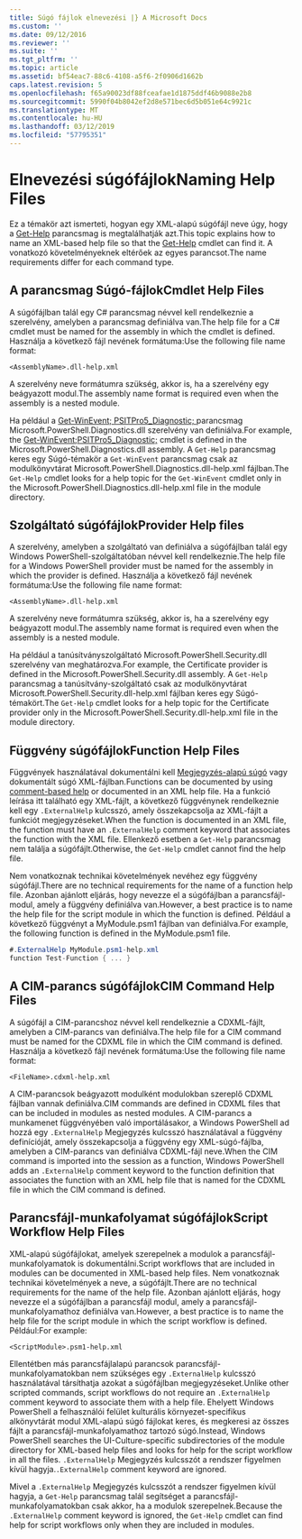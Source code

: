 ```yaml
---
title: Súgó fájlok elnevezési |} A Microsoft Docs
ms.custom: ''
ms.date: 09/12/2016
ms.reviewer: ''
ms.suite: ''
ms.tgt_pltfrm: ''
ms.topic: article
ms.assetid: bf54eac7-88c6-4108-a5f6-2f0906d1662b
caps.latest.revision: 5
ms.openlocfilehash: f65a90023df88fceafae1d1875ddf46b9088e2b8
ms.sourcegitcommit: 5990f04b8042ef2d8e571bec6d5b051e64c9921c
ms.translationtype: MT
ms.contentlocale: hu-HU
ms.lasthandoff: 03/12/2019
ms.locfileid: "57795351"
---
```

# <a name="naming-help-files"></a><span data-ttu-id="2abc8-102">Elnevezési súgófájlok</span><span class="sxs-lookup"><span data-stu-id="2abc8-102">Naming Help Files</span></span>

<span data-ttu-id="2abc8-103">Ez a témakör azt ismerteti, hogyan egy XML-alapú súgófájl neve úgy, hogy a [Get-Help](/powershell/module/Microsoft.PowerShell.Core/Get-Help) parancsmag is megtalálhatják azt.</span><span class="sxs-lookup"><span data-stu-id="2abc8-103">This topic explains how to name an XML-based help file so that the [Get-Help](/powershell/module/Microsoft.PowerShell.Core/Get-Help) cmdlet can find it.</span></span> <span data-ttu-id="2abc8-104">A vonatkozó követelményeknek eltérőek az egyes parancsot.</span><span class="sxs-lookup"><span data-stu-id="2abc8-104">The name requirements differ for each command type.</span></span>

## <a name="cmdlet-help-files"></a><span data-ttu-id="2abc8-105">A parancsmag Súgó-fájlok</span><span class="sxs-lookup"><span data-stu-id="2abc8-105">Cmdlet Help Files</span></span>

<span data-ttu-id="2abc8-106">A súgófájlban talál egy C# parancsmag névvel kell rendelkeznie a szerelvény, amelyben a parancsmag definiálva van.</span><span class="sxs-lookup"><span data-stu-id="2abc8-106">The help file for a C# cmdlet must be named for the assembly in which the cmdlet is defined.</span></span> <span data-ttu-id="2abc8-107">Használja a következő fájl nevének formátuma:</span><span class="sxs-lookup"><span data-stu-id="2abc8-107">Use the following file name format:</span></span>

```
<AssemblyName>.dll-help.xml
```

<span data-ttu-id="2abc8-108">A szerelvény neve formátumra szükség, akkor is, ha a szerelvény egy beágyazott modul.</span><span class="sxs-lookup"><span data-stu-id="2abc8-108">The assembly name format is required even when the assembly is a nested module.</span></span>

<span data-ttu-id="2abc8-109">Ha például a [Get-WinEvent; PSITPro5_Diagnostic; ](/powershell/module/Microsoft.PowerShell.Diagnostics/Get-WinEvent) parancsmag Microsoft.PowerShell.Diagnostics.dll szerelvény van definiálva.</span><span class="sxs-lookup"><span data-stu-id="2abc8-109">For example, the [Get-WinEvent;PSITPro5_Diagnostic;](/powershell/module/Microsoft.PowerShell.Diagnostics/Get-WinEvent) cmdlet is defined in the Microsoft.PowerShell.Diagnostics.dll assembly.</span></span> <span data-ttu-id="2abc8-110">A `Get-Help` parancsmag keres egy Súgó-témakör a `Get-WinEvent` parancsmag csak az modulkönyvtárat Microsoft.PowerShell.Diagnostics.dll-help.xml fájlban.</span><span class="sxs-lookup"><span data-stu-id="2abc8-110">The `Get-Help` cmdlet looks for a help topic for the `Get-WinEvent` cmdlet only in the Microsoft.PowerShell.Diagnostics.dll-help.xml file in the module directory.</span></span>

## <a name="provider-help-files"></a><span data-ttu-id="2abc8-111">Szolgáltató súgófájlok</span><span class="sxs-lookup"><span data-stu-id="2abc8-111">Provider Help files</span></span>

<span data-ttu-id="2abc8-112">A szerelvény, amelyben a szolgáltató van definiálva a súgófájlban talál egy Windows PowerShell-szolgáltatóban névvel kell rendelkeznie.</span><span class="sxs-lookup"><span data-stu-id="2abc8-112">The help file for a Windows PowerShell provider must be named for the assembly in which the provider is defined.</span></span> <span data-ttu-id="2abc8-113">Használja a következő fájl nevének formátuma:</span><span class="sxs-lookup"><span data-stu-id="2abc8-113">Use the following file name format:</span></span>

```
<AssemblyName>.dll-help.xml
```

<span data-ttu-id="2abc8-114">A szerelvény neve formátumra szükség, akkor is, ha a szerelvény egy beágyazott modul.</span><span class="sxs-lookup"><span data-stu-id="2abc8-114">The assembly name format is required even when the assembly is a nested module.</span></span>

<span data-ttu-id="2abc8-115">Ha például a tanúsítványszolgáltató Microsoft.PowerShell.Security.dll szerelvény van meghatározva.</span><span class="sxs-lookup"><span data-stu-id="2abc8-115">For example, the Certificate provider is defined in the Microsoft.PowerShell.Security.dll assembly.</span></span> <span data-ttu-id="2abc8-116">A `Get-Help` parancsmag a tanúsítvány-szolgáltató csak az modulkönyvtárat Microsoft.PowerShell.Security.dll-help.xml fájlban keres egy Súgó-témakört.</span><span class="sxs-lookup"><span data-stu-id="2abc8-116">The `Get-Help` cmdlet looks for a help topic for the Certificate provider only in the Microsoft.PowerShell.Security.dll-help.xml file in the module directory.</span></span>

## <a name="function-help-files"></a><span data-ttu-id="2abc8-117">Függvény súgófájlok</span><span class="sxs-lookup"><span data-stu-id="2abc8-117">Function Help Files</span></span>

<span data-ttu-id="2abc8-118">Függvények használatával dokumentálni kell [Megjegyzés-alapú súgó](/powershell/module/microsoft.powershell.core/about/about_comment_based_help) vagy dokumentált súgó XML-fájlban.</span><span class="sxs-lookup"><span data-stu-id="2abc8-118">Functions can be documented by using [comment-based help](/powershell/module/microsoft.powershell.core/about/about_comment_based_help) or documented in an XML help file.</span></span> <span data-ttu-id="2abc8-119">Ha a funkció leírása itt található egy XML-fájlt, a következő függvénynek rendelkeznie kell egy `.ExternalHelp` kulcsszó, amely összekapcsolja az XML-fájlt a funkciót megjegyzéseket.</span><span class="sxs-lookup"><span data-stu-id="2abc8-119">When the function is documented in an XML file, the function must have an `.ExternalHelp` comment keyword that associates the function with the XML file.</span></span> <span data-ttu-id="2abc8-120">Ellenkező esetben a `Get-Help` parancsmag nem találja a súgófájlt.</span><span class="sxs-lookup"><span data-stu-id="2abc8-120">Otherwise, the `Get-Help` cmdlet cannot find the help file.</span></span>

<span data-ttu-id="2abc8-121">Nem vonatkoznak technikai követelmények nevéhez egy függvény súgófájl.</span><span class="sxs-lookup"><span data-stu-id="2abc8-121">There are no technical requirements for the name of a function help file.</span></span> <span data-ttu-id="2abc8-122">Azonban ajánlott eljárás, hogy nevezze el a súgófájlban a parancsfájl-modul, amely a függvény definiálva van.</span><span class="sxs-lookup"><span data-stu-id="2abc8-122">However, a best practice is to name the help file for the script module in which the function is defined.</span></span> <span data-ttu-id="2abc8-123">Például a következő függvényt a MyModule.psm1 fájlban van definiálva.</span><span class="sxs-lookup"><span data-stu-id="2abc8-123">For example, the following function is defined in the MyModule.psm1 file.</span></span>

```csharp
#.ExternalHelp MyModule.psm1-help.xml
function Test-Function { ... }
```

## <a name="cim-command-help-files"></a><span data-ttu-id="2abc8-124">A CIM-parancs súgófájlok</span><span class="sxs-lookup"><span data-stu-id="2abc8-124">CIM Command Help Files</span></span>

<span data-ttu-id="2abc8-125">A súgófájl a CIM-parancshoz névvel kell rendelkeznie a CDXML-fájlt, amelyben a CIM-parancs van definiálva.</span><span class="sxs-lookup"><span data-stu-id="2abc8-125">The help file for a CIM command must be named for the CDXML file in which the CIM command is defined.</span></span> <span data-ttu-id="2abc8-126">Használja a következő fájl nevének formátuma:</span><span class="sxs-lookup"><span data-stu-id="2abc8-126">Use the following file name format:</span></span>

```
<FileName>.cdxml-help.xml
```

<span data-ttu-id="2abc8-127">A CIM-parancsok beágyazott modulként modulokban szereplő CDXML fájlban vannak definiálva.</span><span class="sxs-lookup"><span data-stu-id="2abc8-127">CIM commands are defined in CDXML files that can be included in modules as nested modules.</span></span> <span data-ttu-id="2abc8-128">A CIM-parancs a munkamenet függvényében való importálásakor, a Windows PowerShell ad hozzá egy `.ExternalHelp` Megjegyzés kulcsszó használatával a függvény definícióját, amely összekapcsolja a függvény egy XML-súgó-fájlba, amelyben a CIM-parancs van definiálva CDXML-fájl neve.</span><span class="sxs-lookup"><span data-stu-id="2abc8-128">When the CIM command is imported into the session as a function, Windows PowerShell adds an `.ExternalHelp` comment keyword to the function definition that associates the function with an XML help file that is named for the CDXML file in which the CIM command is defined.</span></span>

## <a name="script-workflow-help-files"></a><span data-ttu-id="2abc8-129">Parancsfájl-munkafolyamat súgófájlok</span><span class="sxs-lookup"><span data-stu-id="2abc8-129">Script Workflow Help Files</span></span>

<span data-ttu-id="2abc8-130">XML-alapú súgófájlokat, amelyek szerepelnek a modulok a parancsfájl-munkafolyamatok is dokumentálni.</span><span class="sxs-lookup"><span data-stu-id="2abc8-130">Script workflows that are included in modules can be documented in XML-based help files.</span></span> <span data-ttu-id="2abc8-131">Nem vonatkoznak technikai követelmények a neve, a súgófájlt.</span><span class="sxs-lookup"><span data-stu-id="2abc8-131">There are no technical requirements for the name of the help file.</span></span> <span data-ttu-id="2abc8-132">Azonban ajánlott eljárás, hogy nevezze el a súgófájlban a parancsfájl modul, amely a parancsfájl-munkafolyamathoz definiálva van.</span><span class="sxs-lookup"><span data-stu-id="2abc8-132">However, a best practice is to name the help file for the script module in which the script workflow is defined.</span></span> <span data-ttu-id="2abc8-133">Például:</span><span class="sxs-lookup"><span data-stu-id="2abc8-133">For example:</span></span>

```
<ScriptModule>.psm1-help.xml
```

<span data-ttu-id="2abc8-134">Ellentétben más parancsfájlalapú parancsok parancsfájl-munkafolyamatokban nem szükséges egy `.ExternalHelp` kulcsszó használatával társíthatja azokat a súgófájlban megjegyzéseket.</span><span class="sxs-lookup"><span data-stu-id="2abc8-134">Unlike other scripted commands, script workflows do not require an `.ExternalHelp` comment keyword to associate them with a help file.</span></span> <span data-ttu-id="2abc8-135">Ehelyett Windows PowerShell a felhasználói felület kulturális környezet-specifikus alkönyvtárát modul XML-alapú súgó fájlokat keres, és megkeresi az összes fájlt a parancsfájl-munkafolyamathoz tartozó súgó.</span><span class="sxs-lookup"><span data-stu-id="2abc8-135">Instead, Windows PowerShell searches the UI-Culture-specific subdirectories of the module directory for XML-based help files and looks for help for the script workflow in all the files.</span></span> <span data-ttu-id="2abc8-136">`.ExternalHelp` Megjegyzés kulcsszót a rendszer figyelmen kívül hagyja.</span><span class="sxs-lookup"><span data-stu-id="2abc8-136">`.ExternalHelp` comment keyword are ignored.</span></span>

<span data-ttu-id="2abc8-137">Mivel a `.ExternalHelp` Megjegyzés kulcsszót a rendszer figyelmen kívül hagyja, a `Get-Help` parancsmag talál segítséget a parancsfájl-munkafolyamatokban csak akkor, ha a modulok szerepelnek.</span><span class="sxs-lookup"><span data-stu-id="2abc8-137">Because the `.ExternalHelp` comment keyword is ignored, the `Get-Help` cmdlet can find help for script workflows only when they are included in modules.</span></span>